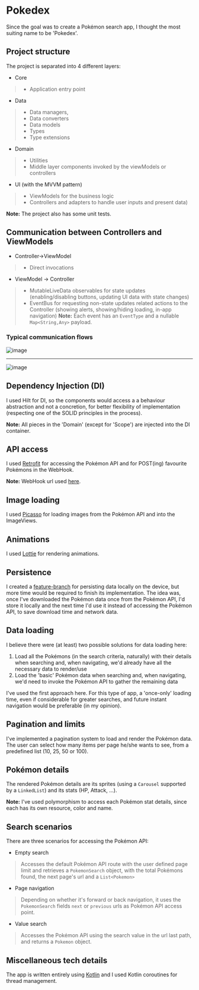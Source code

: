 # Pokedex

Since the goal was to create a Pokémon search app, I thought the most suiting name to be 'Pokedex'.

## Project structure
The project is separated into 4 different layers:
- Core
>- Application entry point
- Data
>- Data managers, 
>- Data converters
>- Data models
>- Types
>- Type extensions
- Domain
>- Utilities
>- Middle layer components invoked by the viewModels or controllers
- UI (with the MVVM pattern)
>- ViewModels for the business logic
>- Controllers and adapters to handle user inputs and present data)

**Note:** The project also has some unit tests.

## Communication between Controllers and ViewModels
- Controller->ViewModel 
>- Direct invocations
- ViewModel -> Controller
>- MutableLiveData observables for state updates (enabling/disabling buttons, updating UI data with state changes)
>- EventBus for requesting non-state updates related actions to the Controller (showing alerts, showing/hiding loading, in-app navigation)
**Note:** Each event has an `EventType` and a nullable `Map<String,Any>` payload.

### Typical communication flows
![image](https://user-images.githubusercontent.com/26168007/115551424-f55f5780-a2a2-11eb-8056-65daa589b1fc.png)
_____

![image](https://user-images.githubusercontent.com/26168007/115551467-07d99100-a2a3-11eb-9b97-536d929f60ed.png)


## Dependency Injection (DI)
I used Hilt for DI, so the components would access a a behaviour abstraction and not a concretion, for better flexibility of implementation (respecting one of the SOLID principles in the process).

**Note:** All pieces in the 'Domain' (except for 'Scope') are injected into the DI container.

## API access
I used [Retrofit](https://square.github.io/retrofit/) for accessing the Pokémon API and for POST(ing)  favourite Pokémons in the WebHook.

**Note:** WebHook url used [here](https://webhook.site./#!/c198ff0a-488a-4238-999e-36673d6e9654/f2d5da8d-476e-4e41-b56b-71f0fe06eb1c/1).

## Image loading
I used [Picasso](https://square.github.io/picasso/) for loading images from the Pokémon API and into the ImageViews.

## Animations
I used [Lottie](https://github.com/airbnb/lottie-android) for rendering animations.

## Persistence
I created a [feature-branch](https://github.com/mganchas/Pokedex/tree/feature/adding-persistence) for persisting data locally on the device, but more time would be required to finish its implementation.
The idea was, once I've downloaded the Pokémon data once from the Pokémon API, I'd store it locally and the next time I'd use it instead of accessing the Pokémon API, to save download time and network data.

## Data loading
I believe there were (at least) two possible solutions for data loading here:
1. Load all the Pokémons (in the search criteria, naturally) with their details when searching and, when navigating, we'd already have all the necessary data to render/use
2. Load the 'basic' Pokémon data when searching and, when navigating, we'd need to invoke the Pokémon API to gather the remaining data

I've used the first approach here. 
For this type of app, a 'once-only' loading time, even if considerable for greater searches, and future instant navigation would be preferable (in my opinion).

## Pagination and limits
I've implemented a pagination system to load and render the Pokémon data.
The user can select how many items per page he/she wants to see, from a predefined list (10, 25, 50 or 100).

## Pokémon details
The rendered Pokémon details are its sprites (using a `Carousel` supported by a `LinkedList`) and its stats (HP, Attack, ...).

**Note:** I've used polymorphism to access each Pokémon stat details, since each has its own resource, color and name.

## Search scenarios
There are three scenarios for accessing the Pokémon API:
- Empty search
> Accesses the default Pokémon API route with the user defined page limit and retrieves a `PokemonSearch` object, with the total Pokémons found, the next page's url and a `List<Pokemon>` 
- Page navigation
> Depending on whether it's forward or back navigation, it uses the `PokemonSearch` fields `next` or  `previous` urls as Pokémon API access point.
- Value search
> Accesses the Pokémon API using the search value in the url last path, and returns a `Pokemon` object.

## Miscellaneous tech details
The app is written entirely using [Kotlin](https://kotlinlang.org/) and I used Kotlin coroutines for thread management.
